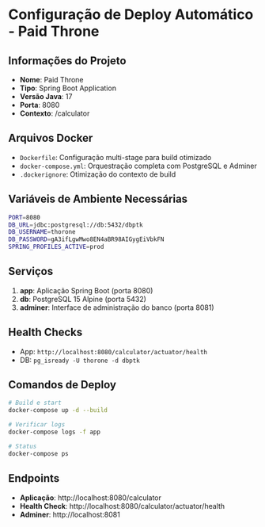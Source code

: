# Configuração de Deploy Automático - Paid Throne

## Informações do Projeto
- **Nome**: Paid Throne
- **Tipo**: Spring Boot Application
- **Versão Java**: 17
- **Porta**: 8080
- **Contexto**: /calculator

## Arquivos Docker
- `Dockerfile`: Configuração multi-stage para build otimizado
- `docker-compose.yml`: Orquestração completa com PostgreSQL e Adminer
- `.dockerignore`: Otimização do contexto de build

## Variáveis de Ambiente Necessárias
```bash
PORT=8080
DB_URL=jdbc:postgresql://db:5432/dbptk
DB_USERNAME=thorone
DB_PASSWORD=gA3ifLgwMwo8EN4aBR98AIGygEiVbkFN
SPRING_PROFILES_ACTIVE=prod
```

## Serviços
1. **app**: Aplicação Spring Boot (porta 8080)
2. **db**: PostgreSQL 15 Alpine (porta 5432)
3. **adminer**: Interface de administração do banco (porta 8081)

## Health Checks
- App: `http://localhost:8080/calculator/actuator/health`
- DB: `pg_isready -U thorone -d dbptk`

## Comandos de Deploy
```bash
# Build e start
docker-compose up -d --build

# Verificar logs
docker-compose logs -f app

# Status
docker-compose ps
```

## Endpoints
- **Aplicação**: http://localhost:8080/calculator
- **Health Check**: http://localhost:8080/calculator/actuator/health  
- **Adminer**: http://localhost:8081
